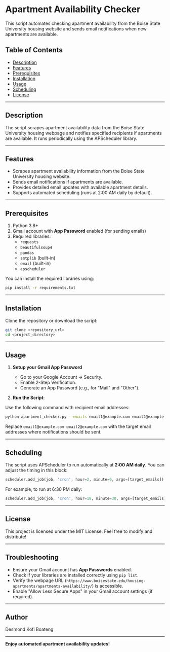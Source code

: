 # Apartment Availability Checker

This script automates checking apartment availability from the Boise State University housing website and sends email notifications when new apartments are available.

## Table of Contents
- [Description](#description)
- [Features](#features)
- [Prerequisites](#prerequisites)
- [Installation](#installation)
- [Usage](#usage)
- [Scheduling](#scheduling)
- [License](#license)

---

## Description
The script scrapes apartment availability data from the Boise State University housing webpage and notifies specified recipients if apartments are available. It runs periodically using the APScheduler library.

---

## Features
- Scrapes apartment availability information from the Boise State University housing website.
- Sends email notifications if apartments are available.
- Provides detailed email updates with available apartment details.
- Supports automated scheduling (runs at 2:00 AM daily by default).

---

## Prerequisites
1. Python 3.8+
2. Gmail account with **App Password** enabled (for sending emails)
3. Required libraries:
    - `requests`
    - `beautifulsoup4`
    - `pandas`
    - `smtplib` (built-in)
    - `email` (built-in)
    - `apscheduler`

You can install the required libraries using:

```bash
pip install -r requirements.txt
```

---

## Installation
Clone the repository or download the script:

```bash
git clone <repository_url>
cd <project_directory>
```

---

## Usage
1. **Setup your Gmail App Password**
    - Go to your Google Account -> Security.
    - Enable 2-Step Verification.
    - Generate an App Password (e.g., for "Mail" and "Other").

2. **Run the Script**:

Use the following command with recipient email addresses:

```bash
python apartment_checker.py --emails email1@example.com email2@example.com
```

Replace `email1@example.com email2@example.com` with the target email addresses where notifications should be sent.

---

## Scheduling
The script uses APScheduler to run automatically at **2:00 AM daily**. You can adjust the timing in this block:

```python
scheduler.add_job(job, 'cron', hour=2, minute=0, args=[target_emails])
```

For example, to run at 6:30 PM daily:

```python
scheduler.add_job(job, 'cron', hour=18, minute=30, args=[target_emails])
```

---


## License
This project is licensed under the MIT License. Feel free to modify and distribute!

---

## Troubleshooting
- Ensure your Gmail account has **App Passwords** enabled.
- Check if your libraries are installed correctly using `pip list`.
- Verify the webpage URL (`https://www.boisestate.edu/housing-apartments/apartments-availability/`) is accessible.
- Enable "Allow Less Secure Apps" in your Gmail account settings (if required).

---

## Author
Desmond Kofi Boateng

---

**Enjoy automated apartment availability updates!**
